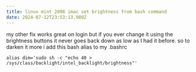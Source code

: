 ```yaml
---
title: linux mint 2008 imac set brightness from bash command
date: 2024-07-12T23:53:13.980Z
---
```

my other fix works great on login but if you ever change it using the brightness buttons it never goes back down as low as I had it before. so to darken it more i add this bash alias to my .bashrc

```
alias dim='sudo sh -c "echo 40 > /sys/class/backlight/intel_backlight/brightness"'
```